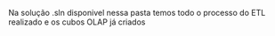 Na solução .sln disponivel nessa pasta temos todo o processo do ETL realizado e os cubos OLAP já criados
